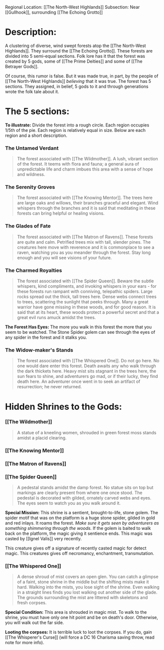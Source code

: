 Regional Location: [[The North-West Highlands]]
Subsection: Near [[Gullhook]], surrounding [[The Echoing Grotto]]
# Description:
A clustering of diverse, wind swept forests atop the [[The North-West Highlands]]. They surround the [[The Echoing Grotto]]. These forests are divided into 5 semi-equal sections. Folk lore has it that the forest was created by 5 gods, some of [[The Prime Deities]] and some of [[The Betrayer Gods]]. 

Of course, this rumor is false. But it was made true, in part, by the people of [[The North-West Highlands]] *believing* that it was true. The forest has 5 sections. They assigned, in belief, 5 gods to it and through generations wrote the folk tale about it.
# The 5 sections:
**To illustrate:** Divide the forest into a rough circle. Each region occupies 1/5th of the pie. Each region is relatively equal in size. Below are each region and a short description. 
### The Untamed Verdant
> The forest associated with [[The Wildmother]]. A lush, vibrant section of the forest. It teems with flora and fauna; a general aura of unpredictable life and charm imbues this area with a sense of hope and wildness. 
### The Serenity Groves
> The forest associated with [[The Knowing Mentor]]. The trees here are large oaks and willows, their branches graceful and elegant. Wind whispers through the branches and it is said that meditating in these forests can bring helpful or healing visions.
### The Glades of Fate
> The forest associated with [[The Matron of Ravens]]. These forests are quite and calm. Petrified trees mix with tall, slender pines. The creatures here move with reverence and it is commonplace to see a raven, watching you as you meander through the forest. Stay long enough and you will see visions of your future. 
### The Charmed Royalties
> The forest associated with [[The Spider Queen]]. Beware the subtle whispers, kind compliments, and invoking whispers in your ears - for these forests run rampant with conniving, telepathic spiders. Large rocks spread out the thick, tall trees here. Dense webs connect trees to trees, scattering the sunlight that peeks through. Many a great warrior have gone missing in these woods, and for good reason. It is said that at its heart, these woods protect a powerful secret and that a great evil runs amuck amidst the trees. 

**The Forest Has Eyes:**
The more you walk in this forest the more that you seem to be watched. The Stone Spider golem can see through the eyes of any spider in the forest and it stalks you. 
### The Widow-maker's Stands
> The forest associated with [[The Whispered One]]. Do not go here. No one would dare enter this forest. Death awaits any who walk through the dark thickets here. Heavy mist sits stagnant in the trees here, the sun fears to shine, and adventurers go mad, or if their lucky, they find death here. An adventurer once went in to seek an artifact of resurrection; he never returned. 
# Hidden Shrines to the Gods:
### [[The Wildmother]]
> A statue of a kneeling women, shrouded in green forest moss stands amidst a placid clearing. 
### [[The Knowing Mentor]]
### [[The Matron of Ravens]]
### [[The Spider Queen]]
> A pedestal stands amidst the damp forest. No statue sits on top but markings are clearly present from where one once stood. The pedestal is decorated with gilded, ornately carved webs and eyes. The eyes seem to watch you as you walk around it. 

**Special Mission:**
This shrine is a sentient, brought-to-life, stone golem. The spider motif that was on the platform is a huge stone spider, gilded in gold and red inlays. It roams the forest. *Make sure it gets seen by adventurers as something shimmering through the woods.* If the golem is baited to walk back on the platform, the magic giving it sentience ends. This magic was casted by [[Ignel Valis]] very recently.

This creature gives off a signature of recently casted magic for detect magic. This creatures gives off necromancy, enchantment, transmutation. 
### [[The Whispered One]]
> A dense shroud of mist covers an open glen. You can catch a glimpse of a faint, stone shrine in the middle but the shifting mists make it hard. Walking into the mists, you lose sight of the shrine. Even walking in a straight lines finds you lost walking out another side of the glade. The grounds surrounding the mist are littered with skeletons and fresh corpses. 

**Special Condition:**
This area is shrouded in magic mist. To walk to the shrine, you must have only one hit point and be on death's door. Otherwise, you will walk out the far side. 

**Looting the corpses:**
It is terrible luck to loot the corpses. If you do, gain [[The Whisperer's Curse]] (will force a DC 16 Charisma saving throw, read note for more info). 

